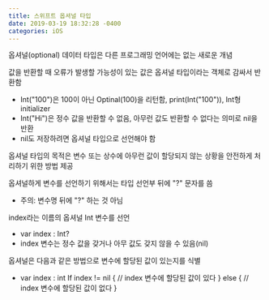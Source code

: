 ```yaml
---
title: 스위프트 옵셔널 타입 
date: 2019-03-19 18:32:28 -0400
categories: iOS
---
```

옵셔널(optional) 데이터 타입은 다른 프로그래밍 언어에는 없는 새로운 개념

값을 반환할 때 오류가 발생할 가능성이 있는 값은 옵셔널 타입이라는 객체로 감싸서 반환함
- Int("100")은 100이 아닌 Optinal(100)을 리턴함, print(Int("100")), Int형 initializer
- Int("Hi")은 정수 값을 반환할 수 없음, 아무런 값도 반환할 수 없다는 의미로 nil을 반환
- nil도 저장하려면 옵셔널 타입으로 선언해야 함

옵셔널 타입의 목적은 변수 또는 상수에 아무런 값이 할당되지 않는 상황을 안전하게 처리하기 위한 방법 제공

옵셔널하게 변수를 선언하기 위해서는 타입 선언부 뒤에 "?" 문자를 씀
- 주의: 변수명 뒤에 "?" 하는 것 아님

index라는 이름의 옵셔널 Int 변수를 선언
- var index : Int?
- index 변수는 정수 값을 갖거나 아무 값도 갖지 않을 수 있음(nil)

옵셔널은 다음과 같은 방법으로 변수에 할당된 값이 있는지를 식별
- var index : int
 If index != nil {
 // index 변수에 할당된 값이 있다
 } else {
 // index 변수에 할당된 값이 없다
 }
